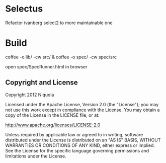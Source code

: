 Selectus
=================

Refactor ivanberg select2 to more maintainable one

Build
=================

coffee -o lib/ -cw src/ & coffee -o spec/ -cw spec/src

open spec/SpecRunner.html in browser


Copyright and License
---------------------

Copyright 2012 Niquola

Licensed under the Apache License, Version 2.0 (the "License"); you may not use this work except in
compliance with the License. You may obtain a copy of the License in the LICENSE file, or at:

http://www.apache.org/licenses/LICENSE-2.0

Unless required by applicable law or agreed to in writing, software distributed under the License is
distributed on an "AS IS" BASIS, WITHOUT WARRANTIES OR CONDITIONS OF ANY KIND, either express or implied.
See the License for the specific language governing permissions and limitations under the License.
